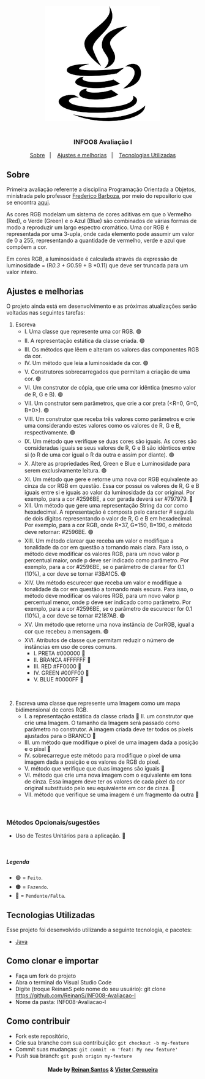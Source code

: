 
<h3 align="center">
    <img alt="Logo" title="#logo" width="300px" src="/assets/imgs/logo_java.png">
    </br>
    </br>
    </br>
    <b>INFOO8 Avaliação I</b>  
</h3>
  
<p align="center">
  <a href="#about">Sobre</a>&nbsp;&nbsp;&nbsp;|&nbsp;&nbsp;&nbsp;
  <a href="#features">Ajustes e melhorias</a>&nbsp;&nbsp;&nbsp;|&nbsp;&nbsp;&nbsp;
  <a href="#technologies-used">Tecnologias Utilizadas</a>
</p>

<a id="about"></a>

## Sobre

   Primeira avaliação referente a disciplina Programação Orientada a Objetos, ministrada pelo professor [Frederico Barboza](http://lattes.cnpq.br/2897532678011764), por meio do repositorio que se encontra [aqui](https://github.com/pooinf008/inf008-20211/tree/master/especificacao).

   As cores RGB modelam um sistema de cores aditivas em que o Vermelho (Red), o Verde (Green) e o Azul (Blue) são combinados de várias formas de modo a reproduzir um largo espectro cromático. Uma cor RGB é representada por uma 3-upla, onde cada elemento pode assumir um valor de 0 a 255, representando a quantidade de vermelho, verde e azul que compõem a cor.
  
  Em cores RGB, a luminosidade é calculada através da expressão de luminosidade = (R*0.3 + G*0.59 + B *0.11) que deve ser truncada para um valor inteiro.

<a id="features"></a>

## Ajustes e melhorias

O projeto ainda está em desenvolvimento e as próximas atualizações serão voltadas nas seguintes tarefas:

1. Escreva
    - I. Uma classe que represente uma cor RGB. 🟢
    - II. A representação estática da classe criada. 🟢
    - III. Os métodos que lêem e alteram os valores das componentes RGB da cor.
    - IV. Um método que leia a luminosidade da cor. 🟢
    - V. Construtores sobrecarregados que permitam a criação de uma cor. 🟢
    - VI. Um construtor de cópia, que crie uma cor idêntica (mesmo valor de R, G e B). 🟢
    - VII. Um construtor sem parâmetros, que crie a cor preta (<R=0, G=0, B=0>). 🟢
    - VIII. Um construtor que receba três valores como parâmetros e crie uma considerando estes valores como os valores de R, G e B, respectivamente. 🟢
    - IX. Um método que verifique se duas cores são iguais. As cores são consideradas iguais se seus valores de R, G e B são idênticos entre si (o R de uma cor igual o R da outra e assim por diante). 🟢
    - X. Altere as propriedades Red, Green e Blue e Luminosidade para serem exclusivamente leitura. 🟢
    - XI. Um método que gere e retorne uma nova cor RGB equivalente ao cinza da cor RGB em questão. Essa cor possui os valores de R, G e B iguais entre si e iguais ao valor da luminosidade da cor original. Por exemplo, para a cor #2596BE, a cor gerada deverá ser #797979. 🔴
    - XII. Um método que gere uma representação String da cor como hexadecimal. A representação é composta pelo caracter # seguida de dois dígitos representando o valor de R, G e B em hexadecimal. Por exemplo, para a cor RGB, onde R=37, G=150, B=190, o método deve retornar: #2596BE. 🟢
    - XIII. Um método clarear que receba um valor e modifique a tonalidade da cor em questão a tornando mais clara. Para isso, o método deve modificar os valores RGB, para um novo valor p percentual maior, onde p deve ser indicado como parâmetro. Por exemplo, para a cor  #2596BE, se o parâmetro de clarear for 0.1 (10%), a cor deve se tornar #3BA1C5. 🟢
    - XIV. Um método escurecer que receba um valor e modifique a tonalidade da cor em questão a tornando mais escura. Para isso, o método deve modificar os valores RGB, para um novo valor p percentual menor, onde p deve ser indicado como parâmetro. Por exemplo, para a cor  #2596BE, se o parâmetro de escurecer for 0.1 (10%), a cor deve se tornar #2187AB. 🟢
    - XV. Um método que retorne uma nova instância de CorRGB, igual a cor que recebeu a mensagem. 🟢
    - XVI. Atributos de classe que permitam reduzir o número de instâncias em uso de cores comuns.
        - I.   PRETA #000000 🔴
        - II.  BRANCA #FFFFFF 🔴
        - III. RED #FF0000 🔴
        - IV.  GREEN #00FF00 🔴
        - V.   BLUE #0000FF 🔴

</br>

2. Escreva uma classe que represente uma Imagem como um mapa bidimensional de cores RGB.
    - I. a representação estática da classe criada 🔴
    II. um construtor que crie uma Imagem. O tamanho da Imagem será passado como parâmetro no construtor. A imagem criada deve ter todos os píxels ajustados para o BRANCO 🔴
    - III. um método que modifique o pixel de uma imagem dada a posição e o pixel 🔴
    - IV. sobrecarregue este método para modifique o pixel de uma imagem dada a posição e os valores de RGB do pixel.
    - V. método que verifique que duas imagens são iguais 🔴
    - VI. método que crie uma nova imagem com o equivalente em tons de cinza. Essa imagem deve ter os valores de cada pixel da cor original substituido pelo seu equivalente em cor de cinza. 🔴
    - VII. método que verifique se uma imagem é um fragmento da outra 🔴

</br>

### Métodos Opcionais/sugestões
- Uso de Testes Unitários para a aplicação. 🔴

</br>

##### Legenda
- 🟢 = `Feito`.
- 🟠 = `Fazendo`.
- 🔴 = `Pendente/Falta`.

<a id="technologies-used"></a>

## Tecnologias Utilizadas

Esse projeto foi desenvolvido utilizando a seguinte tecnologia, e pacotes:

- [Java](https://www.java.com/pt-BR/)

<a id="how-to-use"></a>

## Como clonar e importar

- Faça um fork do projeto
- Abra o terminal do Visual Studio Code
- Digite (troque ReinanS pelo nome do seu usuário): git clone https://github.com/ReinanS/INF008-Avaliacao-I
- Nome da pasta: INF008-Avaliacao-I


<a id="how-to-contribute"></a>

## Como contribuir

- Fork este repositório,
- Crie sua branche com sua contribuição: `git checkout -b my-feature`
- Commit suas mudanças: `git commit -m 'feat: My new feature' `
- Push sua branch: `git push origin my-feature`

<h4 align="center">
    Made by <a href="https://github.com/ReinanS" target="_blank">Reinan Santos</a> & <a href="https://github.com/cerqueirav" target="_blank">Victor Cerqueira</a> 
</h4>

 
